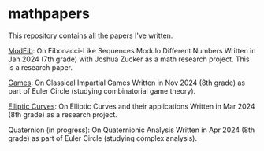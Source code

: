 # mathpapers
This repository contains all the papers I've written.

[ModFib](/modfib.pdf): On Fibonacci-Like Sequences Modulo Different Numbers
Written in Jan 2024 (7th grade) with Joshua Zucker as a math research project. This is a research paper. 

[Games](/games.pdf): On Classical Impartial Games
Written in Nov 2024 (8th grade) as part of Euler Circle (studying combinatorial game theory).

[Elliptic Curves](/ellipticcurves.pdf): On Elliptic Curves and their applications
Written in Mar 2024 (8th grade) as a research project. 

Quaternion (in progress): On Quaternionic Analysis
Written in Apr 2024 (8th grade) as part of Euler Circle (studying complex analysis).


